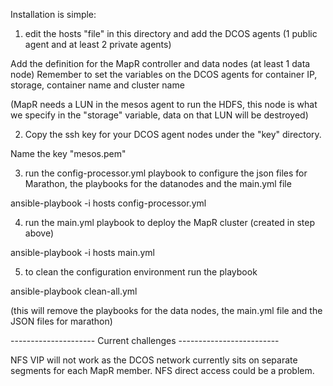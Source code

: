 Installation is simple:

1) edit the hosts "file" in this directory and add the DCOS agents 
(1 public agent and at least 2 private agents) 

Add the definition for the MapR controller and data nodes (at least 1 data node) 
Remember to set the variables on the DCOS agents for container IP, storage,
container name and cluster name

(MapR needs a LUN in the mesos agent to run the HDFS, this node is what we
specify in the "storage" variable, data on that LUN will be destroyed)


2) Copy the ssh key for your DCOS agent nodes under the "key" directory. 

Name the key "mesos.pem"

3) run the config-processor.yml playbook to configure the json files for Marathon, the playbooks for the datanodes and the main.yml file

ansible-playbook -i hosts config-processor.yml

4) run the main.yml playbook to deploy the MapR cluster (created in step above)

ansible-playbook -i hosts main.yml

5) to clean the configuration environment run the playbook

ansible-playbook clean-all.yml

(this will remove the playbooks for the data nodes, the main.yml file and the JSON files for marathon)



--------------------- Current challenges -------------------------

NFS VIP will not work as the DCOS network currently sits on separate segments for each MapR member.   NFS direct access could be a problem.
